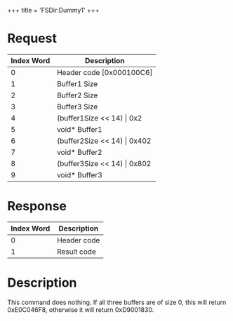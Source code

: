 +++
title = 'FSDir:Dummy1'
+++

# Request

| Index Word | Description                    |
|------------|--------------------------------|
| 0          | Header code \[0x000100C6\]     |
| 1          | Buffer1 Size                   |
| 2          | Buffer2 Size                   |
| 3          | Buffer3 Size                   |
| 4          | (buffer1Size \<\< 14) \| 0x2   |
| 5          | void\* Buffer1                 |
| 6          | (buffer2Size \<\< 14) \| 0x402 |
| 7          | void\* Buffer2                 |
| 8          | (buffer3Size \<\< 14) \| 0x802 |
| 9          | void\* Buffer3                 |

# Response

| Index Word | Description |
|------------|-------------|
| 0          | Header code |
| 1          | Result code |

# Description

This command does nothing. If all three buffers are of size 0, this will
return 0xE0C046F8, otherwise it will return 0xD9001830.
